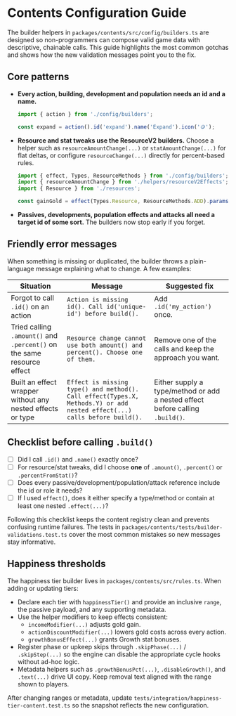 # Contents Configuration Guide

The builder helpers in `packages/contents/src/config/builders.ts` are designed so
non-programmers can compose valid game data with descriptive, chainable calls.
This guide highlights the most common gotchas and shows how the new validation
messages point you to the fix.

## Core patterns

- **Every action, building, development and population needs an id and a name.**

  ```ts
  import { action } from './config/builders';

  const expand = action().id('expand').name('Expand').icon('🪙');
  ```

- **Resource and stat tweaks use the ResourceV2 builders.** Choose a helper such
  as `resourceAmountChange(...)` or `statAmountChange(...)` for flat deltas, or
  configure `resourceChange(...)` directly for percent-based rules.

  ```ts
  import { effect, Types, ResourceMethods } from './config/builders';
  import { resourceAmountChange } from './helpers/resourceV2Effects';
  import { Resource } from './resources';

  const gainGold = effect(Types.Resource, ResourceMethods.ADD).params(resourceAmountChange(Resource.gold, 2)).build();
  ```

- **Passives, developments, population effects and attacks all need a target id
  of some sort.** The builders now stop early if you forget.

## Friendly error messages

When something is missing or duplicated, the builder throws a plain-language
message explaining what to change. A few examples:

| Situation                                                              | Message                                                                                                                  | Suggested fix                                                                 |
| ---------------------------------------------------------------------- | ------------------------------------------------------------------------------------------------------------------------ | ----------------------------------------------------------------------------- |
| Forgot to call `.id()` on an action                                    | `Action is missing id(). Call id('unique-id') before build().`                                                           | Add `.id('my_action')` once.                                                  |
| Tried calling `.amount()` and `.percent()` on the same resource effect | `Resource change cannot use both amount() and percent(). Choose one of them.`                                            | Remove one of the calls and keep the approach you want.                       |
| Built an effect wrapper without any nested effects or type             | `Effect is missing type() and method(). Call effect(Types.X, Methods.Y) or add nested effect(...) calls before build().` | Either supply a type/method or add a nested effect before calling `.build()`. |

## Checklist before calling `.build()`

- [ ] Did I call `.id()` and `.name()` exactly once?
- [ ] For resource/stat tweaks, did I choose **one** of `.amount()`, `.percent()`
      or `.percentFromStat()`?
- [ ] Does every passive/development/population/attack reference include the id
      or role it needs?
- [ ] If I used `effect()`, does it either specify a type/method or contain at
      least one nested `.effect(...)`?

Following this checklist keeps the content registry clean and prevents confusing
runtime failures. The tests in `packages/contents/tests/builder-validations.test.ts`
cover the most common mistakes so new messages stay informative.

## Happiness thresholds

The happiness tier builder lives in `packages/contents/src/rules.ts`. When
adding or updating tiers:

- Declare each tier with `happinessTier()` and provide an inclusive `range`, the
  passive payload, and any supporting metadata.
- Use the helper modifiers to keep effects consistent:
  - `incomeModifier(...)` adjusts gold gain.
  - `actionDiscountModifier(...)` lowers gold costs across every action.
  - `growthBonusEffect(...)` grants Growth stat bonuses.
- Register phase or upkeep skips through `.skipPhase(...)` / `.skipStep(...)`
  so the engine can disable the appropriate cycle hooks without ad-hoc logic.
- Metadata helpers such as `.growthBonusPct(...)`, `.disableGrowth()`, and
  `.text(...)` drive UI copy. Keep removal text aligned with the range shown to
  players.

After changing ranges or metadata, update
`tests/integration/happiness-tier-content.test.ts` so the snapshot reflects the
new configuration.
